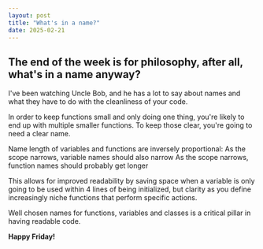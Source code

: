 ```yaml
---
layout: post
title: "What's in a name?"
date: 2025-02-21
---
```


## The end of the week is for philosophy, after all, what's in a name anyway?

I've been watching Uncle Bob, and he has a lot to say about names and 
what they have to do with the cleanliness of your code. 

In order to keep functions small and only doing one thing, you're likely to end up with multiple smaller functions. To keep those clear, you're going to need a clear name. 

Name length of variables and functions are inversely proportional: 
    As the scope narrows, variable names should also narrow
    As the scope narrows, function names should probably get longer

This allows for improved readability by saving space when a variable is only going to be used within 4 lines of being initialized, but clarity as you define increasingly niche functions that perform specific actions. 

Well chosen names for functions, variables and classes is a critical pillar in having readable code. 

**Happy Friday!**
